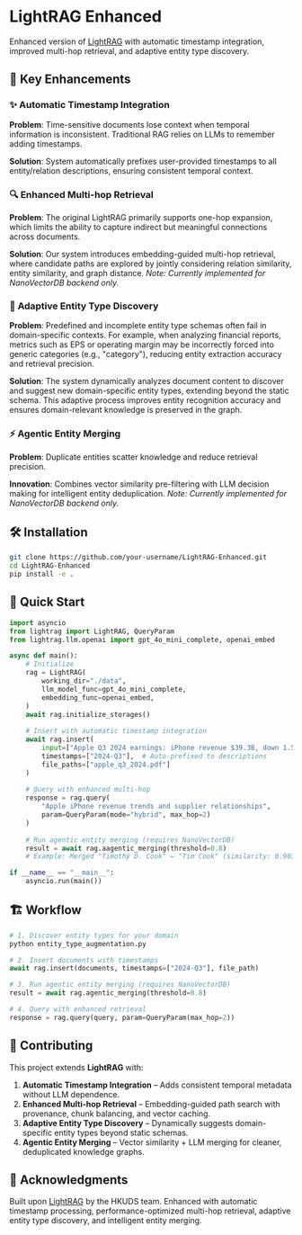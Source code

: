 # LightRAG Enhanced

Enhanced version of [LightRAG](https://github.com/HKUDS/LightRAG) with automatic timestamp integration, improved multi-hop retrieval, and adaptive entity type discovery.

## 🚀 Key Enhancements

### ✨ **Automatic Timestamp Integration**
**Problem**: Time-sensitive documents lose context when temporal information is inconsistent. Traditional RAG relies on LLMs to remember adding timestamps.

**Solution**: System automatically prefixes user-provided timestamps to all entity/relation descriptions, ensuring consistent temporal context.

### 🔍 **Enhanced Multi-hop Retrieval** 
**Problem**: The original LightRAG primarily supports one-hop expansion, which limits the ability to capture indirect but meaningful connections across documents. 

**Solution**: Our system introduces embedding-guided multi-hop retrieval, where candidate paths are explored by jointly considering relation similarity, entity similarity, and graph distance. *Note: Currently implemented for NanoVectorDB backend only.*

### 🧠 **Adaptive Entity Type Discovery**
**Problem**: Predefined and incomplete entity type schemas often fail in domain-specific contexts. For example, when analyzing financial reports, metrics such as EPS or operating margin may be incorrectly forced into generic categories (e.g., "category"), reducing entity extraction accuracy and retrieval precision.

**Solution**: The system dynamically analyzes document content to discover and suggest new domain-specific entity types, extending beyond the static schema. This adaptive process improves entity recognition accuracy and ensures domain-relevant knowledge is preserved in the graph.

### ⚡ **Agentic Entity Merging**
**Problem**: Duplicate entities scatter knowledge and reduce retrieval precision.

**Innovation**: Combines vector similarity pre-filtering with LLM decision making for intelligent entity deduplication. *Note: Currently implemented for NanoVectorDB backend only.*

## 🛠️ Installation

```bash
git clone https://github.com/your-username/LightRAG-Enhanced.git
cd LightRAG-Enhanced
pip install -e .
```

## 🚀 Quick Start

```python
import asyncio
from lightrag import LightRAG, QueryParam
from lightrag.llm.openai import gpt_4o_mini_complete, openai_embed

async def main():
    # Initialize
    rag = LightRAG(
        working_dir="./data",
        llm_model_func=gpt_4o_mini_complete,
        embedding_func=openai_embed,
    )
    await rag.initialize_storages()
    
    # Insert with automatic timestamp integration
    await rag.insert(
        input=["Apple Q3 2024 earnings: iPhone revenue $39.3B, down 1.5% YoY..."],
        timestamps=["2024-Q3"],  # Auto-prefixed to descriptions
        file_paths=["apple_q3_2024.pdf"]
    )
    
    # Query with enhanced multi-hop
    response = rag.query(
        "Apple iPhone revenue trends and supplier relationships",
        param=QueryParam(mode="hybrid", max_hop=2)
    )
    
    # Run agentic entity merging (requires NanoVectorDB)
    result = await rag.aagentic_merging(threshold=0.8)
    # Example: Merged "Timothy D. Cook" ← "Tim Cook" (similarity: 0.903)

if __name__ == "__main__":
    asyncio.run(main())
```

## 🏗️ Workflow

```python
# 1. Discover entity types for your domain
python entity_type_augmentation.py

# 2. Insert documents with timestamps
await rag.insert(documents, timestamps=["2024-Q3"], file_path)

# 3. Run agentic entity merging (requires NanoVectorDB)
result = await rag.agentic_merging(threshold=0.8)

# 4. Query with enhanced retrieval
response = rag.query(query, param=QueryParam(max_hop=2))
```

## 🤝 Contributing

This project extends **LightRAG** with:

1. **Automatic Timestamp Integration** – Adds consistent temporal metadata without LLM dependence.
2. **Enhanced Multi-hop Retrieval** – Embedding-guided path search with provenance, chunk balancing, and vector caching.
3. **Adaptive Entity Type Discovery** – Dynamically suggests domain-specific entity types beyond static schemas.
4. **Agentic Entity Merging** – Vector similarity + LLM merging for cleaner, deduplicated knowledge graphs.


## 🙏 Acknowledgments

Built upon [LightRAG](https://github.com/HKUDS/LightRAG) by the HKUDS team. Enhanced with automatic timestamp processing, performance-optimized multi-hop retrieval, adaptive entity type discovery, and intelligent entity merging.